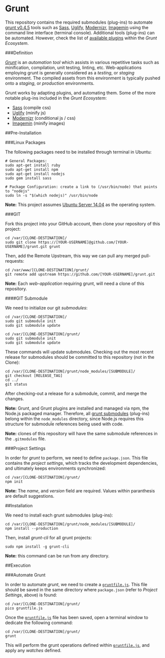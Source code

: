 Grunt
=====

This repository contains the required submodules (plug-ins) to automate [grunt v0.4.5](http://gruntjs.com) tools such as [Sass](https://sass-lang.com), [Uglify](https://npmjs.org/package/uglify-js), [Modernizr](https://modernizr.com), [Imagemin](https://npmjs.org/package/imagemin) using the command line interface (terminal console).  Additional tools (plug-ins) can be automated.  However, check the list of [available plugins](http://gruntjs.com/plugins) within the *Grunt Ecosystem*.

###Definition

[*Grunt*](http://gruntjs.com) is an *automation tool* which assists in various repetitive tasks such as minification, compilation, unit testing, linting, etc.  Web-applications employing grunt is generally considered as a *testing*, or *staging* environment.  The compiled assets from this environment is typically pushed onto a *staging*, or *production* environments.

Grunt works by adapting plugins, and automating them.  Some of the more notable plug-ins included in the *Grunt Ecosystem*:

- [Sass](https://github.com/gruntjs/grunt-contrib-sass) (compile css)
- [Uglify](https://github.com/gruntjs/grunt-contrib-uglify) (minify js)
- [Modernizr](https://github.com/Modernizr/grunt-modernizr) (conditional js / css)
- [Imagemin](https://github.com/gruntjs/grunt-contrib-imagemin) (minify images)

##Pre-Installation

###Linux Packages

The following packages need to be installed through terminal in Ubuntu:

```
# General Packages:
sudo apt-get install ruby
sudo apt-get install npm
sudo apt-get install nodejs
sudo gem install sass

# Package Configuration: create a link to (/usr/bin/node) that points to "nodejs"
sudo ln -s "$(which nodejs)" /usr/bin/node
```

**Note:** This project assumes [Ubuntu Server 14.04](http://www.ubuntu.com/download/server) as the operating system.

###GIT

Fork this project into your GitHub account, then clone your repository of this project:

```
cd /var/[CLONE-DESTINATION]/
sudo git clone https://[YOUR-USERNAME]@github.com/[YOUR-USERNAME]/grunt.git grunt
```

Then, add the Remote Upstream, this way we can pull any merged pull-requests:

```
cd /var/www/[CLONE-DESTINATION]/grunt/
git remote add upstream https://github.com/[YOUR-USERNAME]/grunt.git
```

**Note:** Each *web-application* requiring grunt, will need a clone of this repository.

####GIT Submodule

We need to initialize our git *submodules*:

```
cd /var/[CLONE-DESTINATION]/
sudo git submodule init
sudo git submodule update

cd /var/[CLONE-DESTINATION]/grunt/
sudo git submodule init
sudo git submodule update
```

These commands will update submodules.  Checking out the most recent release for submodules should be committed to this repository (not in the Clone):

```
cd /var/[CLONE-DESTINATION]/grunt/node_modules/[SUBMODULE]/
git checkout [RELEASE_TAG]
cd ../
git status
```

After checking-out a release for a submodule, commit, and merge the changes.  

**Note:** Grunt, and Grunt plugins are installed and managed via npm, the Node.js packaged manager.  Therefore, all [grunt submodules](https://github.com/gruntjs) (plug-ins) belong within the `node_modules` directory, since Node.js requires this structure for submodule references being used with code.

**Note:** clones of this repository will have the same submodule references in the `.gitmodules` file.

###Project Settings

In order for *grunt* to perform, we need to define `package.json`.  This file contains the *project settings*, which tracks the development dependencies, and ultimately keeps environments synchronized:

```
cd /var/[CLONE-DESTINATION]/grunt/
npm init
```

**Note:** The *name*, and *version* field are required.  Values within paranthesis are default suggestions.

##Installation

We need to install each grunt submodules (plug-ins):

```
cd /var/[CLONE-DESTINATION]/grunt/node_modules/[SUBMODULE]/
npm install --production
```

Then, install *grunt-cli* for all grunt projects:

```
sudo npm install -g grunt-cli
```

**Note:** this command can be run from any directory.

##Execution

###Automate Grunt

In order to automate *grunt*, we need to create a [`gruntfile.js`](https://gist.github.com/jeff1evesque/b98560d6c4d9914049f9).  This file should be saved in the same directory where `package.json` (refer to *Project Settings*, above) is found:

```
cd /var/[CLONE-DESTINATION]/grunt/
pico gruntfile.js
```

Once the [`gruntfile.js`](https://gist.github.com/jeff1evesque/b98560d6c4d9914049f9) file has been saved, open a terminal window to dedicate the following command:

```
cd /var/[CLONE-DESTINATION]/grunt/
grunt
```

This will perform the grunt operations defined within [`gruntfile.js`](https://gist.github.com/jeff1evesque/b98560d6c4d9914049f9), and apply any *watches* defined.
